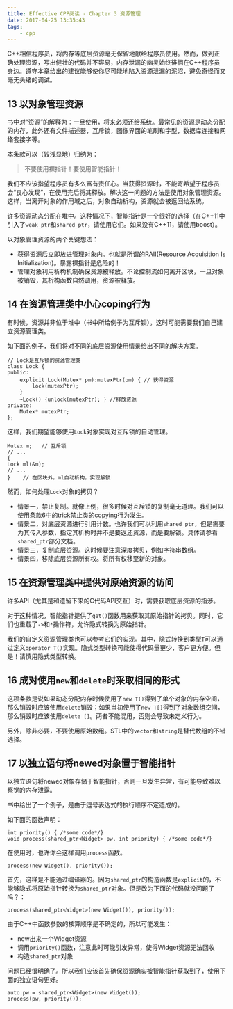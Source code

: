 ```yaml
---
title: Effective CPP阅读 - Chapter 3 资源管理
date: 2017-04-25 13:35:43
tags:
    - cpp
---
```

C++相信程序员，将内存等底层资源毫无保留地献给程序员使用。然而，做到正确处理资源，写出健壮的代码并不容易，内存泄漏的幽灵始终徘徊在C++程序员身边。遵守本章给出的建议能够使你尽可能地陷入资源泄漏的泥沼，避免奇怪而又毫无头绪的调试。
<!-- more -->

## 13 以对象管理资源
书中对“资源”的解释为：一旦使用，将来必须还给系统。最常见的资源是动态分配的内存，此外还有文件描述器，互斥锁，图像界面的笔刷和字型，数据库连接和网络套接字等。

本条款可以（较浅显地）归纳为：
> 不要使用裸指针！要使用智能指针！

我们不应该指望程序员有多么富有责任心。当获得资源时，不能寄希望于程序员会“良心发现”，在使用完后将其释放。解决这一问题的方法是使用对象管理资源。这样，当离开对象的作用域之后，对象自动析构，资源就会被返回给系统。

许多资源动态分配在堆中。这种情况下，智能指针是一个很好的选择（在C++11中引入了`weak_ptr`和`shared_ptr`，请使用它们。如果没有C++11，请使用boost）。

以对象管理资源的两个关键想法：
- 获得资源后立即放进管理对象内。也就是所谓的RAII(Resource Acquisition Is Initialization)。暴露裸指针是危险的！
- 管理对象利用析构机制确保资源被释放。不论控制流如何离开区块，一旦对象被销毁，其析构函数自然调用，资源被释放。

## 14 在资源管理类中小心coping行为
有时候，资源并非位于堆中（书中所给例子为互斥锁），这时可能需要我们自己建立资源管理类。

如下面的例子，我们将对不同的底层资源使用情景给出不同的解决方案。

```
// Lock是互斥锁的资源管理类
class Lock {
public:
    explicit Lock(Mutex* pm):mutexPtr(pm) { // 获得资源
        lock(mutexPtr);
    }
    ~Lock() {unlock(mutexPtr); } //释放资源
private:
    Mutex* mutexPtr;
};
```
这样，我们期望能够使用`Lock`对象实现对互斥锁的自动管理。
```
Mutex m;   // 互斥锁
// ...
{
Lock ml(&m);
// ...
}    // 在区块外，ml自动析构，实现解锁
```

然而，如何处理`Lock`对象的拷贝？

- 情景一，禁止复制。就像上例，很多时候对互斥锁的复制毫无道理。我们可以使用条款6中的trick禁止类的copying行为发生。
- 情景二，对底层资源进行引用计数。也许我们可以利用`shared_ptr`，但是需要为其传入参数，指定其析构时并不是要返还资源，而是要解锁。具体请参看`shared_ptr`部分文档。
- 情景三，复制底层资源。这时候要注意深度拷贝，例如字符串数组。
- 情景四，移除底层资源所有权。将所有权移至新的对象。

## 15 在资源管理类中提供对原始资源的访问
许多API（尤其是和遗留下来的C代码API交互）时，需要获取底层资源的指涉。

对于这种情况，智能指针提供了`get()`函数用来获取其原始指针的拷贝。同时，它们也重载了`->`和`*`操作符，允许隐式转换为原始指针。

我们的自定义资源管理类也可以参考它们的实现。其中，隐式转换到类型`T`可以通过定义`operator T()`实现。隐式类型转换可能使得代码量更少，客户更方便。但是！请慎用隐式类型转换。

## 16 成对使用`new`和`delete`时采取相同的形式
这项条款是说如果动态分配内存时候使用了`new T()`得到了单个对象的内存空间，那么销毁时应该使用`delete`销毁；如果当初使用了`new T[]`得到了对象数组空间，那么销毁时应该使用`delete []`。两者不能混用，否则会导致未定义行为。

另外，除非必要，不要使用原始数组。STL中的`vector`和`string`是替代数组的不错选择。

## 17 以独立语句将newed对象置于智能指针
以独立语句将newed对象存储于智能指针，否则一旦发生异常，有可能导致难以察觉的内存泄露。

书中给出了一个例子，是由于逗号表达式的执行顺序不定造成的。

如下面的函数声明：
```
int priority() { /*some code*/}
void process(shared_ptr<Widget> pw, int priority) { /*some code*/}
```
在使用时，也许你会这样调用`process`函数。
```
process(new Widget(), priority());
```
首先，这样是不能通过编译器的。因为`shared_ptr`的构造函数是`explicit`的，不能够隐式将原始指针转换为`shared_ptr`对象。但是改为下面的代码就没问题了吗？：
```
process(shared_ptr<Widget>(new Widget()), priority());
```

由于C++中函数参数的核算顺序是不确定的，所以可能发生：

- new出来一个Widget资源
- 调用`priority()`函数，注意此时可能引发异常，使得Widget资源无法回收
- 构造`shared_ptr`对象

问题已经很明确了。所以我们应该首先确保资源确实被智能指针获取到了，使用下面的独立语句更好。
```
auto pw = shared_ptr<Widget>(new Widget());
process(pw, priority());
```
